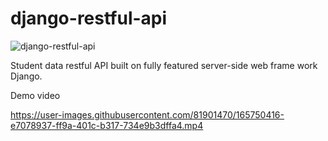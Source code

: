 # django-restful-api
![django-restful-api](https://socialify.git.ci/d17012002/django-restful-api/image?description=1&font=Rokkitt&language=1&name=1&owner=1&pattern=Solid&stargazers=1&theme=Dark)


Student data restful API built on fully featured server-side web frame work Django.

Demo video


https://user-images.githubusercontent.com/81901470/165750416-e7078937-ff9a-401c-b317-734e9b3dffa4.mp4

